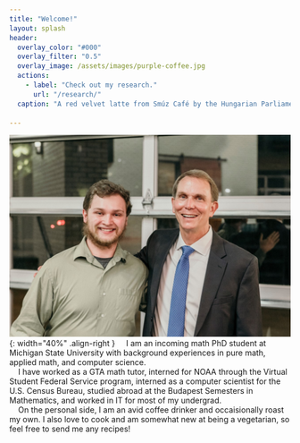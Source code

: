```yaml
---
title: "Welcome!"
layout: splash
header:
  overlay_color: "#000"
  overlay_filter: "0.5"
  overlay_image: /assets/images/purple-coffee.jpg
  actions:
    - label: "Check out my research."
      url: "/research/"
  caption: "A red velvet latte from Smúz Café by the Hungarian Parliament building"

---
```


![image-right](/assets/images/RRS-honors-2021.jpg){: width="40%" .align-right } &nbsp;&nbsp;&nbsp;&nbsp;I am an incoming math PhD student at Michigan State University with background experiences in pure math, applied math, and computer science.  
&nbsp;&nbsp;&nbsp;&nbsp;I have worked as a GTA math tutor, interned for NOAA through the Virtual Student Federal Service program, interned as a computer scientist for the U.S. Census Bureau, studied abroad at the Budapest Semesters in Mathematics, and worked in IT for most of my undergrad.  
&nbsp;&nbsp;&nbsp;&nbsp;On the personal side, I am an avid coffee drinker and occaisionally roast my own. I also love to cook and am somewhat new at being a vegetarian, so feel free to send me any recipes!